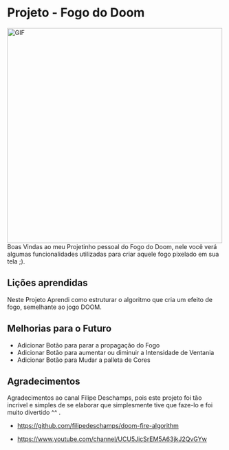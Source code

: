 
# Projeto - Fogo do Doom
<img src="https://cdn.discordapp.com/attachments/868183044148834317/912528716192698368/2.gif" alt="GIF" height="500px"/>
Boas Vindas ao meu Projetinho pessoal do Fogo do Doom, nele você verá algumas funcionalidades utilizadas para criar aquele fogo pixelado em sua tela ;).


## Lições aprendidas

Neste Projeto Aprendi como estruturar o algoritmo que cria um efeito de fogo, semelhante ao jogo DOOM.

## Melhorias para o Futuro

* Adicionar Botão para parar a propagação do Fogo
* Adicionar Botão para aumentar ou diminuir a Intensidade de Ventania 
* Adicionar Botão para Mudar a palleta de Cores
## Agradecimentos

Agradecimentos ao canal Filipe Deschamps, pois este projeto foi tão incrivel e simples de se elaborar que simplesmente tive que faze-lo e foi muito divertido ^^ .

* https://github.com/filipedeschamps/doom-fire-algorithm

* https://www.youtube.com/channel/UCU5JicSrEM5A63jkJ2QvGYw

